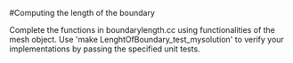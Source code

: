 #Computing the length of the boundary

Complete the functions in boundarylength.cc using functionalities of the mesh object. Use 'make LenghtOfBoundary_test_mysolution' to verify your implementations by passing the specified unit tests. 
